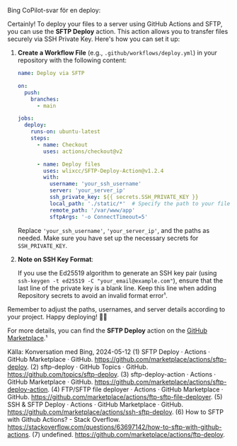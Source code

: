 Bing CoPilot-svar för en deploy: 

Certainly! To deploy your files to a server using GitHub Actions and SFTP, you can use the **SFTP Deploy** action. This action allows you to transfer files securely via SSH Private Key. Here's how you can set it up:

1. **Create a Workflow File** (e.g., `.github/workflows/deploy.yml`) in your repository with the following content:

    ```yaml
    name: Deploy via SFTP

    on:
      push:
        branches:
          - main

    jobs:
      deploy:
        runs-on: ubuntu-latest
        steps:
          - name: Checkout
            uses: actions/checkout@v2

          - name: Deploy files
            uses: wlixcc/SFTP-Deploy-Action@v1.2.4
            with:
              username: 'your_ssh_username'
              server: 'your_server_ip'
              ssh_private_key: ${{ secrets.SSH_PRIVATE_KEY }}
              local_path: './static/*'  # Specify the path to your files
              remote_path: '/var/www/app'
              sftpArgs: '-o ConnectTimeout=5'
    ```

    Replace `'your_ssh_username'`, `'your_server_ip'`, and the paths as needed. Make sure you have set up the necessary secrets for `SSH_PRIVATE_KEY`.

2. **Note on SSH Key Format**:

    If you use the Ed25519 algorithm to generate an SSH key pair (using `ssh-keygen -t ed25519 -C "your_email@example.com"`), ensure that the last line of the private key is a blank line. Keep this line when adding Repository secrets to avoid an invalid format error¹.

Remember to adjust the paths, usernames, and server details according to your project. Happy deploying! 🚀🔑

For more details, you can find the **SFTP Deploy** action on the [GitHub Marketplace](https://github.com/marketplace/actions/sftp-deploy).¹

Källa: Konversation med Bing, 2024-05-12
(1) SFTP Deploy · Actions · GitHub Marketplace · GitHub. https://github.com/marketplace/actions/sftp-deploy.
(2) sftp-deploy · GitHub Topics · GitHub. https://github.com/topics/sftp-deploy.
(3) sftp-deploy-action · Actions · GitHub Marketplace · GitHub. https://github.com/marketplace/actions/sftp-deploy-action.
(4) FTP/SFTP file deployer · Actions · GitHub Marketplace · GitHub. https://github.com/marketplace/actions/ftp-sftp-file-deployer.
(5) SSH & SFTP Deploy · Actions · GitHub Marketplace · GitHub. https://github.com/marketplace/actions/ssh-sftp-deploy.
(6) How to SFTP with Github Actions? - Stack Overflow. https://stackoverflow.com/questions/63697142/how-to-sftp-with-github-actions.
(7) undefined. https://github.com/marketplace/actions/ftp-deploy.
